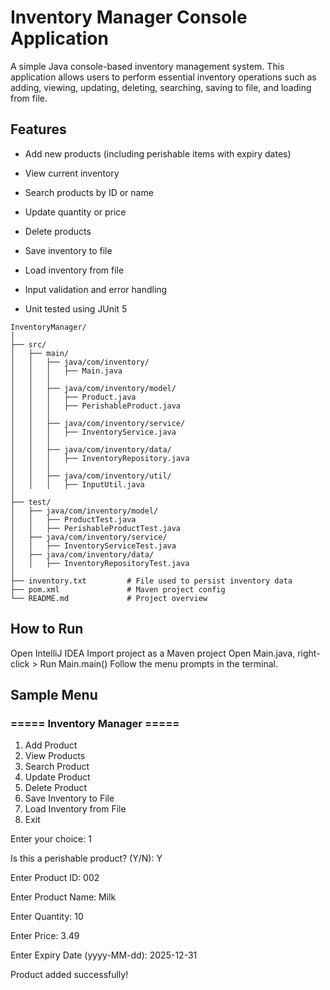 # **Inventory Manager Console Application**

A simple Java console-based inventory management system. This application allows users to perform essential inventory operations such as adding, viewing, updating, deleting, searching, saving to file, and loading from file.

## **Features**

* Add new products (including perishable items with expiry dates)

* View current inventory

* Search products by ID or name

* Update quantity or price

* Delete products

* Save inventory to file

* Load inventory from file

* Input validation and error handling

* Unit tested using JUnit 5

```
InventoryManager/
│
├── src/
│   ├── main/
│   │   ├── java/com/inventory/
│   │   │   ├── Main.java
│   │   │
│   │   ├── java/com/inventory/model/
│   │   │   ├── Product.java
│   │   │   ├── PerishableProduct.java
│   │   │
│   │   ├── java/com/inventory/service/
│   │   │   ├── InventoryService.java
│   │   │
│   │   ├── java/com/inventory/data/
│   │   │   ├── InventoryRepository.java
│   │   │
│   │   ├── java/com/inventory/util/
│   │   │   ├── InputUtil.java
│
├── test/
│   ├── java/com/inventory/model/
│   │   ├── ProductTest.java
│   │   ├── PerishableProductTest.java
│   ├── java/com/inventory/service/
│   │   ├── InventoryServiceTest.java
│   ├── java/com/inventory/data/
│   │   ├── InventoryRepositoryTest.java
│
├── inventory.txt         # File used to persist inventory data
├── pom.xml               # Maven project config
└── README.md             # Project overview
```

## How to Run

Open IntelliJ IDEA
Import project as a Maven project
Open Main.java, right-click > Run Main.main()
Follow the menu prompts in the terminal.

## **Sample Menu**

### **===== Inventory Manager =====**
1. Add Product
2. View Products
3. Search Product
4. Update Product
5. Delete Product
6. Save Inventory to File
7. Load Inventory from File
8. Exit
  
Enter your choice: 1
  
Is this a perishable product? (Y/N): Y
 
Enter Product ID: 002
 
Enter Product Name: Milk

Enter Quantity: 10

Enter Price: 3.49

Enter Expiry Date (yyyy-MM-dd): 2025-12-31 

Product added successfully!


